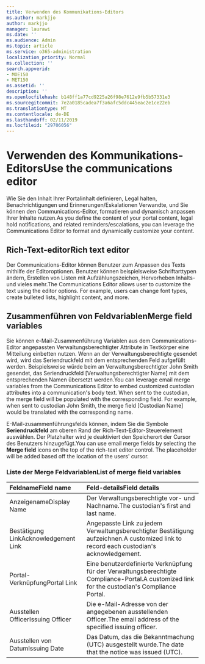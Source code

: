 ```yaml
---
title: Verwenden des Kommunikations-Editors
ms.author: markjjo
author: markjjo
manager: laurawi
ms.date: ''
ms.audience: Admin
ms.topic: article
ms.service: o365-administration
localization_priority: Normal
ms.collection: ''
search.appverid:
- MOE150
- MET150
ms.assetid: ''
description: ''
ms.openlocfilehash: b148ff1a77cd9225a26f98e7612e9fb5b57331e3
ms.sourcegitcommit: 7e2a0185cadea7f3a6afc5ddc445eac2e1ce22eb
ms.translationtype: MT
ms.contentlocale: de-DE
ms.lasthandoff: 02/11/2019
ms.locfileid: "29706056"
---
```

# <a name="use-the-communications-editor"></a><span data-ttu-id="92a83-102">Verwenden des Kommunikations-Editors</span><span class="sxs-lookup"><span data-stu-id="92a83-102">Use the communications editor</span></span>

<span data-ttu-id="92a83-103">Wie Sie den Inhalt Ihrer Portalinhalt definieren, Legal halten, Benachrichtigungen und Erinnerungen/Eskalationen Verwandte, und Sie können den Communications-Editor, formatieren und dynamisch anpassen Ihrer Inhalte nutzen.</span><span class="sxs-lookup"><span data-stu-id="92a83-103">As you define the content of your portal content, legal hold notifications, and related reminders/escalations, you can leverage the Communications Editor to format and dynamically customize your content.</span></span>

## <a name="rich-text-editor"></a><span data-ttu-id="92a83-104">Rich-Text-editor</span><span class="sxs-lookup"><span data-stu-id="92a83-104">Rich text editor</span></span> 

<span data-ttu-id="92a83-p101">Der Communications-Editor können Benutzer zum Anpassen des Texts mithilfe der Editoroptionen. Benutzer können beispielsweise Schriftarttypen ändern, Erstellen von Listen mit Aufzählungszeichen, Hervorheben Inhalts- und vieles mehr.</span><span class="sxs-lookup"><span data-stu-id="92a83-p101">The Communications Editor allows user to customize the text using the editor options. For example, users can change font types, create bulleted lists, highlight content, and more.</span></span> 

## <a name="merge-field-variables"></a><span data-ttu-id="92a83-107">Zusammenführen von Feldvariablen</span><span class="sxs-lookup"><span data-stu-id="92a83-107">Merge field variables</span></span>

<span data-ttu-id="92a83-p102">Sie können e-Mail-Zusammenführung Variablen aus dem Communications-Editor angepassten Verwaltungsberechtigter Attribute in Textkörper eine Mitteilung einbetten nutzen. Wenn an der Verwaltungsberechtigte gesendet wird, wird das Seriendruckfeld mit dem entsprechenden Feld aufgefüllt werden. Beispielsweise würde beim an Verwaltungsberechtigter John Smith gesendet, das Seriendruckfeld [Verwaltungsberechtigter Name] mit dem entsprechenden Namen übersetzt werden.</span><span class="sxs-lookup"><span data-stu-id="92a83-p102">You can leverage email merge variables from the Communications Editor to embed customized custodian attributes into a communication's body text. When sent to the custodian, the merge field will be populated with the corresponding field. For example, when sent to custodian John Smith, the merge field [Custodian Name] would be translated with the corresponding name.</span></span> 

<span data-ttu-id="92a83-p103">E-Mail-zusammenführungsfelds können, indem Sie die Symbole **Seriendruckfeld** am oberen Rand der Rich-Text-Editor-Steuerelement auswählen. Der Platzhalter wird je deaktiviert den Speicherort der Cursor des Benutzers hinzugefügt.</span><span class="sxs-lookup"><span data-stu-id="92a83-p103">You can use email merge fields by selecting the **Merge field** icons on the top of the rich-text editor control. The placeholder will be added based off the location of the users' cursor.</span></span> 

### <a name="list-of-merge-field-variables"></a><span data-ttu-id="92a83-113">Liste der Merge Feldvariablen</span><span class="sxs-lookup"><span data-stu-id="92a83-113">List of merge field variables</span></span>

| <span data-ttu-id="92a83-114">Feldname</span><span class="sxs-lookup"><span data-stu-id="92a83-114">Field name</span></span>                  | <span data-ttu-id="92a83-115">Feld-details</span><span class="sxs-lookup"><span data-stu-id="92a83-115">Field details</span></span> | 
| :------------------- | :------------------- |
| <span data-ttu-id="92a83-116">Anzeigename</span><span class="sxs-lookup"><span data-stu-id="92a83-116">Display Name</span></span>  | <span data-ttu-id="92a83-117">Der Verwaltungsberechtigte vor- und Nachname.</span><span class="sxs-lookup"><span data-stu-id="92a83-117">The custodian's first and last name.</span></span> | 
| <span data-ttu-id="92a83-118">Bestätigung Link</span><span class="sxs-lookup"><span data-stu-id="92a83-118">Acknowledgement Link</span></span> | <span data-ttu-id="92a83-119">Angepasste Link zu jedem Verwaltungsberechtigter Bestätigung aufzeichnen.</span><span class="sxs-lookup"><span data-stu-id="92a83-119">A customized link to record each custodian's acknowledgement.</span></span>|                 |
| <span data-ttu-id="92a83-120">Portal-Verknüpfung</span><span class="sxs-lookup"><span data-stu-id="92a83-120">Portal Link</span></span>     | <span data-ttu-id="92a83-121">Eine benutzerdefinierte Verknüpfung für der Verwaltungsberechtigte Compliance-Portal.</span><span class="sxs-lookup"><span data-stu-id="92a83-121">A customized link for the custodian's Compliance Portal.</span></span>|                |
| <span data-ttu-id="92a83-122">Ausstellen Officer</span><span class="sxs-lookup"><span data-stu-id="92a83-122">Issuing Officer</span></span>                   | <span data-ttu-id="92a83-123">Die e-Mail-Adresse von der angegebenen ausstellenden Officer.</span><span class="sxs-lookup"><span data-stu-id="92a83-123">The email address of the specified issuing officer.</span></span>|                   |
| <span data-ttu-id="92a83-124">Ausstellen von Datum</span><span class="sxs-lookup"><span data-stu-id="92a83-124">Issuing Date</span></span>                   | <span data-ttu-id="92a83-125">Das Datum, das die Bekanntmachung (UTC) ausgestellt wurde.</span><span class="sxs-lookup"><span data-stu-id="92a83-125">The date that the notice was issued (UTC).</span></span>              |